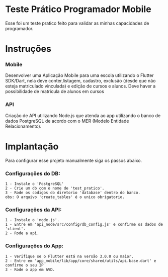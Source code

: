 # Teste Prático Programador Mobile

Esse foi um teste pratico feito para validar as minhas capacidades de programador.

# Instruções

### Mobile
Desenvolver uma Aplicação Mobile para uma escola utilizando o Flutter SDK/Dart, nela deve conter,listagem, cadastro, exclusão (desde que não esteja matriculado vinculada) e edição de cursos e alunos.
Deve haver a possibilidade de matricula de alunos em cursos


### API
Criação de API utilizando Node.js que atenda ao app utilizando o banco de dados PostgreSQL de acordo com o MER (Modelo Entidade Relacionamento).

# Implantação

Para configurar esse projeto manualmente siga os passos abaixo.

### Configurações do DB:
    1 - Instale o 'PostgreSQL'
    2 - Crie um db com o nome de 'test_pratico'.
    3 - Rode os codigos do diretorio 'database' dentro do banco.
    obs: O arquivo 'create_tables' é o unico obrigatorio.

### Configurações da API:
    1 - Instale o 'node.js'.
    1 - Entre em 'api_node/src/config/db_config.js' e confirme os dados de 'client'.
    2 - Rode a api.

### Configurações do App:
    1 - Verifique se o Flutter está na versão 3.0.0 ou maior.
    2 - Entre em 'app_mobile/lib/app/core/shared/utils/api.base.dart' e confirme o seu IP
    3 - Rode o app em AVD.

